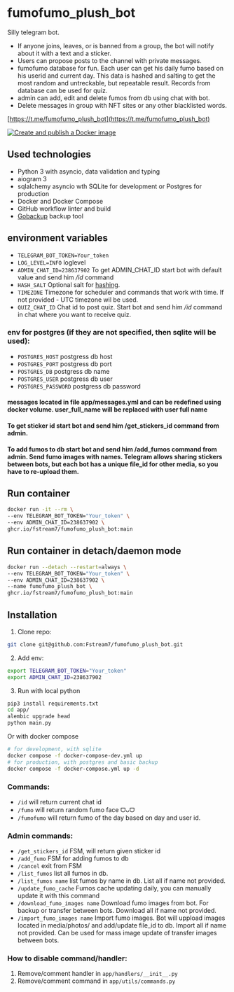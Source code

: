 # fumofumo_plush_bot
Silly telegram bot. 
-  If anyone joins, leaves, or is banned from a group, the bot will notify about it with a text and a sticker.
- Users can propose posts to the channel with private messages.
- fumofumo database for fun. Each user can get his daily fumo based on his userid and current day. This data is hashed and salting to get the most random and untreckable, but repeatable result. Records from database can be used for quiz. 
- admin can add, edit and delete fumos from db using chat with bot. 
- Delete messages in group with NFT sites or any other blacklisted words.

[https://t.me/fumofumo_plush_bot](https://t.me/fumofumo_plush_bot)

[![Create and publish a Docker image](https://github.com/Fstream7/fumofumo_plush_bot/actions/workflows/deploy-image.yml/badge.svg?branch=main)](https://github.com/Fstream7/fumofumo_plush_bot/actions/workflows/deploy-image.yml)


## Used technologies
* Python 3 with asyncio, data validation and typing
* aiogram 3
* sqlalchemy asyncio wth SQLite for development or Postgres for production
* Docker and Docker Compose
* GitHub  workflow linter and build
* [Gobackup](https://github.com/gobackup/gobackup) backup tool

## environment variables
- `TELEGRAM_BOT_TOKEN=Your_token`
- `LOG_LEVEL=INFO` loglevel
- `ADMIN_CHAT_ID=238637902` To get ADMIN_CHAT_ID start bot with default value and send him */id* command
- `HASH_SALT` Optional salt for [hashing](https://docs.python.org/3/library/hashlib.html#randomized-hashing).
- `TIMEZONE` Timezone for scheduler and commands that work with time. If not provided - UTC timezone wil be used. 
- `QUIZ_CHAT_ID` Chat id to post quiz. Start bot and send him */id* command in chat where you want to receive quiz. 
### env for postgres (if they are not specified, then sqlite will be used):
- `POSTGRES_HOST` postgress db host
- `POSTGRES_PORT`  postgress db port
- `POSTGRES_DB` postgress db name
- `POSTGRES_USER` postgress db user
- `POSTGRES_PASSWORD` postgress db password

#### messages located in file app/messages.yml and can be redefined using docker volume. user_full_name will be replaced with user full name
#### To get sticker id start bot and send him /get_stickers_id command from admin. 
#### To add fumos to db start bot and send him /add_fumos command from admin. Send fumo images with names. Telegram allows sharing  stickers between bots, but each bot has a unique file_id for other media, so you have to re-upload them. 

## Run container
```bash
docker run -it --rm \
--env TELEGRAM_BOT_TOKEN="Your_token" \
--env ADMIN_CHAT_ID=238637902 \
ghcr.io/fstream7/fumofumo_plush_bot:main
```

## Run container in detach/daemon mode
```bash
docker run --detach --restart=always \
--env TELEGRAM_BOT_TOKEN="Your_token" \
--env ADMIN_CHAT_ID=238637902 \
--name fumofumo_plush_bot \
ghcr.io/fstream7/fumofumo_plush_bot:main
```

## Installation
1. Clone repo:
```bash
git clone git@github.com:Fstream7/fumofumo_plush_bot.git
```
2. Add env:
```bash
export TELEGRAM_BOT_TOKEN="Your_token"
export ADMIN_CHAT_ID=238637902
```
3. Run with local python
```bash
pip3 install requirements.txt
cd app/
alembic upgrade head
python main.py
```
Or with docker compose
```bash
# for development, with sqlite
docker compose -f docker-compose-dev.yml up
# for production, with postgres and basic backup
docker compose -f docker-compose.yml up -d 
```

### Commands:
 - `/id` will return current chat id
 - `/fumo` will return random fumo face ᗜᴗᗜ
 - `/fumofumo` will return fumo of the day based on day and user id. 
### Admin commands:
 - `/get_stickers_id` FSM, will return given sticker id
 - `/add_fumo` FSM for adding fumos to db
 - `/cancel` exit from FSM
 - `/list_fumos` list all fumos in db.
 - `/list_fumos name` list fumos by name in db. List all if name not provided. 
 - `/update_fumo_cache` Fumos cache updating daily, you can manually update it with this command
 - `/download_fumo_images name` Download fumo images from bot. For backup or transfer between bots. Download all if name not provided. 
 - `/import_fumo_images name` Import fumo images. Bot will uppload images located in media/photos/ and add/update file_id to db. Import all if name not provided. Can be used for mass image update of transfer images between bots.


### How to disable command/handler:
1. Remove/comment handler in `app/handlers/__init__.py`
2. Remove/comment command in `app/utils/commands.py`
